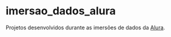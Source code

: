 # imersao_dados_alura

Projetos desenvolvidos durante as imersões de dados da [Alura](https://www.alura.com.br/imersao-dados-4).

